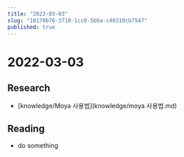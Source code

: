```yaml
---
title: "2022-03-03"
slug: "18170b76-3710-1cc0-5b6a-c40310cb7547"
published: true
---
```


# 2022-03-03

## Research

- [knowledge/Moya 사용법](knowledge/moya 사용법.md)

## Reading

- do something